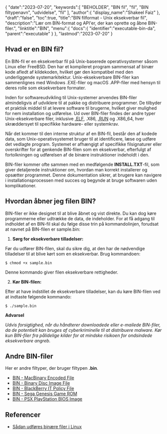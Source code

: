 {
   "date":"2023-07-20",
   "keywords":[
"BEHOLDER",
"BIN fil",
"fil",
"BIN filtypenavn",
"udvidelse",
"fil"
],
   "author":{
      "display_name":"Shakeel Faiz"
},
   "draft":"false",
   "toc":true,
   "title":"BIN filformat - Unix eksekverbar fil",
   "description":"Lær om BIN-format og API'er, der kan oprette og åbne BIN-filer.",
   "linktitle":"BIN",
   "menu":{
      "docs":{
         "identifier":"executable-bin-da",
         "parent":"executable"
}
},
   "lastmod":"2023-07-20"
}

## Hvad er en BIN fil?

En BIN-fil er en eksekverbar fil på Unix-baserede operativsystemer såsom Linux eller FreeBSD. Den har et kompileret program sammensat af binær kode afledt af kildekoden, hvilket gør den kompatibel med den underliggende systemarkitektur. Unix-eksekverbare BIN-filer kan sammenlignes med Windows .EXE-filer og macOS .APP-filer med hensyn til deres rolle som eksekverbare formater.

Inden for softwareudvikling til Unix-systemer anvendes BIN-filer almindeligvis af udviklere til at pakke og distribuere programmer. De tilbyder et praktisk middel til at levere software til brugerne, hvilket giver mulighed for nem installation og udførelse. Ud over BIN-filer findes der andre typer Unix-eksekverbare filer, inklusive [.ELF](/executable/elf/), .X86, [.RUN](/executable/run/) og .X86_64, hver skræddersyet til specifikke hardware- eller systemkrav.

Når det kommer til den interne struktur af en BIN-fil, består den af kodede data, som Unix-operativsystemet bruger til at identificere, læse og udføre det vedlagte program. Systemet er afhængigt af specifikke filsignaturer eller overskrifter for at genkende BIN-filen som en eksekverbar, efterfulgt af fortolkningen og udførelsen af de binære instruktioner indeholdt i den.

BIN-filer kommer ofte sammen med en medfølgende **INSTALL.TXT**-fil, som giver detaljerede instruktioner om, hvordan man korrekt installerer og opsætter programmet. Denne dokumentation sikrer, at brugere kan navigere i installationsprocessen med succes og begynde at bruge softwaren uden komplikationer.

## Hvordan åbner jeg filen BIN?

BIN-filer er ikke designet til at blive åbnet og vist direkte. Du kan dog køre programmerne eller udtrække de data, de indeholder. For at få adgang til indholdet af en BIN-fil skal du følge disse trin på kommandolinjen, forudsat at navnet på BIN-filen er sample.bin:

1. **Sørg for eksekverbare tilladelser:**

Før du udfører BIN-filen, skal du sikre dig, at den har de nødvendige tilladelser til at blive kørt som en eksekverbar. Brug kommandoen:

```
$ chmod +x sample.bin
```

Denne kommando giver filen eksekverbare rettigheder.

2. **Kør BIN-filen:**

Efter at have indstillet de eksekverbare tilladelser, kan du køre BIN-filen ved at indtaste følgende kommando:

```
$ ./sample.bin
```

**Advarsel**

_Udvis forsigtighed, når du håndterer downloadede eller e-mailede BIN-filer, da de potentielt kan bruges af cyberkriminelle til at distribuere malware. Kør kun BIN-filer fra pålidelige kilder for at mindske risikoen for ondsindede eksekverbare angreb._

## Andre BIN-filer

Her er andre filtyper, der bruger filtypen **.bin**.

- [BIN - MacBinary Encoded File](/compression/bin/)
- [BIN - Binary Disc Image File](/disc-and-media/bin/)
- [BIN - BlackBerry IT Policy File](/settings/bin/)
- [BIN - Sega Genesis Game ROM](/game/bin/)
- [BIN - PSX PlayStation BIOS Image](/game/bin-pcsx/)

## Referencer

* [Sådan udføres binære filer i Linux](https://linuxhint.com/execute-binary-files-in-linux/)



